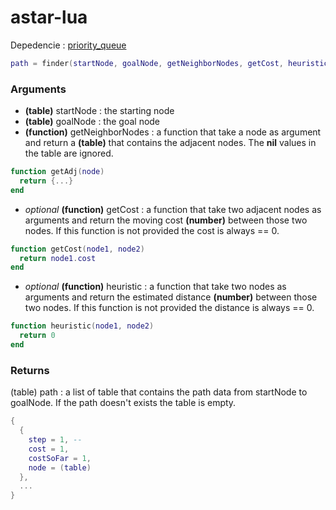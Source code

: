 # astar-lua

Depedencie : [priority_queue](https://gist.github.com/LukeMS/89dc587abd786f92d60886f4977b1953)

```lua
path = finder(startNode, goalNode, getNeighborNodes, getCost, heuristic)
```
### Arguments
- **(table)** startNode : the starting node
- **(table)** goalNode : the goal node
- **(function)** getNeighborNodes : a function that take a node as argument and return a **(table)** that contains the adjacent nodes. The **nil** values in the table are ignored.
```lua
function getAdj(node)
  return {...}
end
```
- *optional* **(function)** getCost : a function that take two adjacent nodes as arguments and return the moving cost **(number)** between those two nodes. If this function is not provided the cost is always == 0.
```lua
function getCost(node1, node2)
  return node1.cost
end
```
- *optional* **(function)** heuristic : a function that take two nodes as arguments and return the estimated distance **(number)** between those two nodes. If this function is not provided the distance is always == 0.
```lua
function heuristic(node1, node2)
  return 0
end
```
### Returns
(table) path : a list of table that contains the path data from startNode to goalNode. If the path doesn't exists the table is empty.
```lua
{
  {
    step = 1, -- 
    cost = 1,
    costSoFar = 1,
    node = (table)
  },
  ...
}
```
